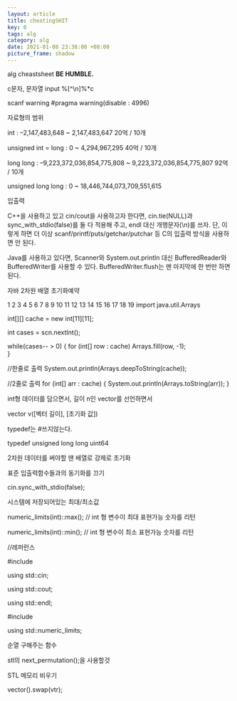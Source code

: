 ```yaml
---
layout: article
title: cheatingSHIT
key: 0
tags: alg
category: alg
date: 2021-01-08 23:38:00 +08:00
picture_frame: shadow
---
```

alg cheastsheet
**BE HUMBLE.**
<!--more-->

c문자, 문자열 input %[^\n]%*c

scanf warning #pragma warning(disable : 4996) 



자료형의 범위

int : –2,147,483,648 ~ 2,147,483,647 20억 / 10개

unsigned int = long :  0 ~ 4,294,967,295 40억 / 10개

long long :	–9,223,372,036,854,775,808 ~ 9,223,372,036,854,775,807 92억 / 10개

unsigned long long : 0 ~ 18,446,744,073,709,551,615



입출력

C++을 사용하고 있고 cin/cout을 사용하고자 한다면, cin.tie(NULL)과 sync_with_stdio(false)를 둘 다 적용해 주고, endl 대신 개행문자(\n)를 쓰자. 단, 이렇게 하면 더 이상 scanf/printf/puts/getchar/putchar 등 C의 입출력 방식을 사용하면 안 된다.

Java를 사용하고 있다면, Scanner와 System.out.println 대신 BufferedReader와 BufferedWriter를 사용할 수 있다. BufferedWriter.flush는 맨 마지막에 한 번만 하면 된다.



자바 2차원 배열 초기화예약

1
2
3
4
5
6
7
8
9
10
11
12
13
14
15
16
17
18
19
import java.util.Arrays
 
int[][] cache = new int[11][11];
 
int cases = scn.nextInt();
 
while(cases-- > 0) {
  for (int[] row : cache) 
    Arrays.fill(row, -1);         
}
 
//한줄로 출력
System.out.println(Arrays.deepToString(cache));
            
//2줄로 출력
for (int[] arr : cache) {
  System.out.println(Arrays.toString(arr));
}
            




int형 데이터를 담으면서, 길이 n인 vector를 선언하면서

vector<int> v([벡터 길이], [초기화 값])



typedef는 #쓰지않는다.

typedef unsigned long long uint64



2차원 데이터를 써야할 땐 배열로 강제로 초기화



표준 입출력함수들과의 동기화를 끄기

cin.sync_with_stdio(false);



시스템에 저장되어있는 최대/최소값

numeric_limits(int)::max();     //  int 형 변수이 최대 표현가능 숫자를 리턴

numeric_limits(int)::min();      //  int 형 변수이 최소 표현가능 숫자를 리턴

//레퍼런스

#include <iostream>

using std::cin;

using std::cout;

using std::endl;

#include <limits>

using std::numeric_limits;





순열 구해주는 함수

stl의 next_permutation();을 사용할것



STL 메모리 비우기

vector<int>().swap(vtr);


